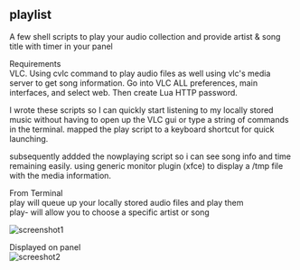 ## playlist  
A few shell scripts to play your audio collection and provide artist &amp; song title with timer in your panel

Requirements  
VLC. Using cvlc command to play audio files as well using vlc's media server to get song information.  Go into VLC ALL preferences, main interfaces, and select web. Then create Lua HTTP password.

I wrote these scripts so I can quickly start listening to my locally stored music without having to open up the VLC gui or type a string of commands in the terminal. mapped the play script to a keyboard shortcut for quick launching. 

subsequently addded the nowplaying script so i can see song info and time remaining easily.  using generic monitor plugin (xfce) to display a /tmp file with the media information.

From Terminal  
play will queue up your locally stored audio files and play them  
play- will allow you to choose a specific artist or song

![screenshot1](https://user-images.githubusercontent.com/37476191/136313827-3cd7d369-228f-4d6f-a29f-65fe40042ce8.png)

Displayed on panel  
![screeshot2](https://user-images.githubusercontent.com/37476191/136313834-e9d78d12-b4f7-4794-b340-c57c87218bc4.png)
